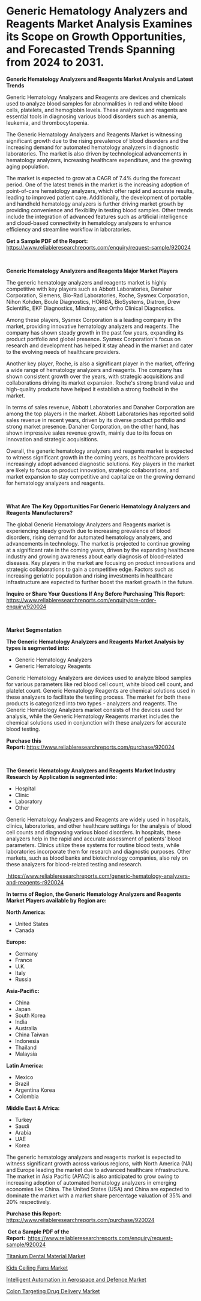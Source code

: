 <p><h1>Generic Hematology Analyzers and Reagents Market Analysis Examines its Scope on Growth Opportunities, and Forecasted Trends Spanning from 2024 to 2031.</h1></p><p><strong>Generic Hematology Analyzers and Reagents Market Analysis and Latest Trends</strong></p>
<p><p>Generic Hematology Analyzers and Reagents are devices and chemicals used to analyze blood samples for abnormalities in red and white blood cells, platelets, and hemoglobin levels. These analyzers and reagents are essential tools in diagnosing various blood disorders such as anemia, leukemia, and thrombocytopenia.</p><p>The Generic Hematology Analyzers and Reagents Market is witnessing significant growth due to the rising prevalence of blood disorders and the increasing demand for automated hematology analyzers in diagnostic laboratories. The market is also driven by technological advancements in hematology analyzers, increasing healthcare expenditure, and the growing aging population.</p><p>The market is expected to grow at a CAGR of 7.4% during the forecast period. One of the latest trends in the market is the increasing adoption of point-of-care hematology analyzers, which offer rapid and accurate results, leading to improved patient care. Additionally, the development of portable and handheld hematology analyzers is further driving market growth by providing convenience and flexibility in testing blood samples. Other trends include the integration of advanced features such as artificial intelligence and cloud-based connectivity in hematology analyzers to enhance efficiency and streamline workflow in laboratories.</p></p>
<p><strong>Get a Sample PDF of the Report:&nbsp;</strong> <a href="https://www.reliableresearchreports.com/enquiry/request-sample/920024">https://www.reliableresearchreports.com/enquiry/request-sample/920024</a></p>
<p>&nbsp;</p>
<p><strong>Generic Hematology Analyzers and Reagents Major Market Players</strong></p>
<p><p>The generic hematology analyzers and reagents market is highly competitive with key players such as Abbott Laboratories, Danaher Corporation, Siemens, Bio-Rad Laboratories, Roche, Sysmex Corporation, Nihon Kohden, Boule Diagnostics, HORIBA, BioSystems, Diatron, Drew Scientific, EKF Diagnostics, Mindray, and Ortho Clinical Diagnostics.</p><p>Among these players, Sysmex Corporation is a leading company in the market, providing innovative hematology analyzers and reagents. The company has shown steady growth in the past few years, expanding its product portfolio and global presence. Sysmex Corporation's focus on research and development has helped it stay ahead in the market and cater to the evolving needs of healthcare providers.</p><p>Another key player, Roche, is also a significant player in the market, offering a wide range of hematology analyzers and reagents. The company has shown consistent growth over the years, with strategic acquisitions and collaborations driving its market expansion. Roche's strong brand value and high-quality products have helped it establish a strong foothold in the market.</p><p>In terms of sales revenue, Abbott Laboratories and Danaher Corporation are among the top players in the market. Abbott Laboratories has reported solid sales revenue in recent years, driven by its diverse product portfolio and strong market presence. Danaher Corporation, on the other hand, has shown impressive sales revenue growth, mainly due to its focus on innovation and strategic acquisitions.</p><p>Overall, the generic hematology analyzers and reagents market is expected to witness significant growth in the coming years, as healthcare providers increasingly adopt advanced diagnostic solutions. Key players in the market are likely to focus on product innovation, strategic collaborations, and market expansion to stay competitive and capitalize on the growing demand for hematology analyzers and reagents.</p></p>
<p>&nbsp;</p>
<p><strong>What Are The Key Opportunities For Generic Hematology Analyzers and Reagents Manufacturers?</strong></p>
<p><p>The global Generic Hematology Analyzers and Reagents market is experiencing steady growth due to increasing prevalence of blood disorders, rising demand for automated hematology analyzers, and advancements in technology. The market is projected to continue growing at a significant rate in the coming years, driven by the expanding healthcare industry and growing awareness about early diagnosis of blood-related diseases. Key players in the market are focusing on product innovations and strategic collaborations to gain a competitive edge. Factors such as increasing geriatric population and rising investments in healthcare infrastructure are expected to further boost the market growth in the future.</p></p>
<p><strong>Inquire or Share Your Questions If Any Before Purchasing This Report:</strong> <a href="https://www.reliableresearchreports.com/enquiry/pre-order-enquiry/920024">https://www.reliableresearchreports.com/enquiry/pre-order-enquiry/920024</a></p>
<p>&nbsp;</p>
<p><strong>Market Segmentation</strong></p>
<p><strong>The Generic Hematology Analyzers and Reagents Market Analysis by types is segmented into:</strong></p>
<p><ul><li>Generic Hematology Analyzers</li><li>Generic Hematology Reagents</li></ul></p>
<p><p>Generic Hematology Analyzers are devices used to analyze blood samples for various parameters like red blood cell count, white blood cell count, and platelet count. Generic Hematology Reagents are chemical solutions used in these analyzers to facilitate the testing process. The market for both these products is categorized into two types - analyzers and reagents. The Generic Hematology Analyzers market consists of the devices used for analysis, while the Generic Hematology Reagents market includes the chemical solutions used in conjunction with these analyzers for accurate blood testing.</p></p>
<p><strong>Purchase this Report:&nbsp;</strong><a href="https://www.reliableresearchreports.com/purchase/920024">https://www.reliableresearchreports.com/purchase/920024</a></p>
<p>&nbsp;</p>
<p><strong>The Generic Hematology Analyzers and Reagents Market Industry Research by Application is segmented into:</strong></p>
<p><ul><li>Hospital</li><li>Clinic</li><li>Laboratory</li><li>Other</li></ul></p>
<p><p>Generic Hematology Analyzers and Reagents are widely used in hospitals, clinics, laboratories, and other healthcare settings for the analysis of blood cell counts and diagnosing various blood disorders. In hospitals, these analyzers help in the rapid and accurate assessment of patients' blood parameters. Clinics utilize these systems for routine blood tests, while laboratories incorporate them for research and diagnostic purposes. Other markets, such as blood banks and biotechnology companies, also rely on these analyzers for blood-related testing and research.</p></p>
<p><a href="https://www.reliableresearchreports.com/generic-hematology-analyzers-and-reagents-r920024">&nbsp;https://www.reliableresearchreports.com/generic-hematology-analyzers-and-reagents-r920024</a></p>
<p><strong>In terms of Region, the Generic Hematology Analyzers and Reagents Market Players available by Region are:</strong></p>
<p>
    <p> <strong> North America: </strong>
        <ul>
            <li>United States</li>
            <li>Canada</li>
        </ul>
        </p> 
    <p> <strong> Europe: </strong>
        <ul>
            <li>Germany</li>
            <li>France</li>
            <li>U.K.</li>
            <li>Italy</li>
            <li>Russia</li>
        </ul>
        </p> 
    <p> <strong> Asia-Pacific: </strong>
        <ul>
            <li>China</li>
            <li>Japan</li>
            <li>South Korea</li>
            <li>India</li>
            <li>Australia</li>
            <li>China Taiwan</li>
            <li>Indonesia</li>
            <li>Thailand</li>
            <li>Malaysia</li>
        </ul>
        </p> 
    <p> <strong> Latin America: </strong>
        <ul>
            <li>Mexico</li>
            <li>Brazil</li>
            <li>Argentina Korea</li>
            <li>Colombia</li>
        </ul>
        </p> 
    <p> <strong> Middle East & Africa: </strong>
        <ul>
            <li>Turkey</li>
            <li>Saudi</li>
            <li>Arabia</li>
            <li>UAE</li>
            <li>Korea</li>
        </ul>
    </p>
    </p>
<p><p>The generic hematology analyzers and reagents market is expected to witness significant growth across various regions, with North America (NA) and Europe leading the market due to advanced healthcare infrastructure. The market in Asia Pacific (APAC) is also anticipated to grow owing to increasing adoption of automated hematology analyzers in emerging economies like China. The United States (USA) and China are expected to dominate the market with a market share percentage valuation of 35% and 20% respectively.</p></p>
<p><strong>Purchase this Report: </strong><a href="https://www.reliableresearchreports.com/purchase/920024">https://www.reliableresearchreports.com/purchase/920024</a></p>
<p>&nbsp;<strong>Get a Sample PDF of the Report:&nbsp;&nbsp;</strong><a href="https://www.reliableresearchreports.com/enquiry/request-sample/920024">https://www.reliableresearchreports.com/enquiry/request-sample/920024</a></p>
<p><strong></strong></p>
<p><p><a href="https://www.linkedin.com/pulse/titanium-dental-materialnbspmarket-focuses-market-share-size-rczde">Titanium Dental Material Market</a></p><p><a href="https://www.linkedin.com/pulse/kids-ceiling-fans-market-competitive-analysis-trends-wyy7e?trackingId=9wtQ0iOVp9Smt%2Fk4jImORQ%3D%3D">Kids Ceiling Fans Market</a></p><p><a href="https://github.com/EunaWiegad2023/Market-Research-Report-List-1/blob/main/intelligent-automation-in-aerospace-and-defence-market.md">Intelligent Automation in Aerospace and Defence Market</a></p><p><a href="https://github.com/edytherolanlouisejk1miz0wig/Market-Research-Report-List-2/blob/main/colon-targeting-drug-delivery-market.md">Colon Targeting Drug Delivery Market</a></p></p>